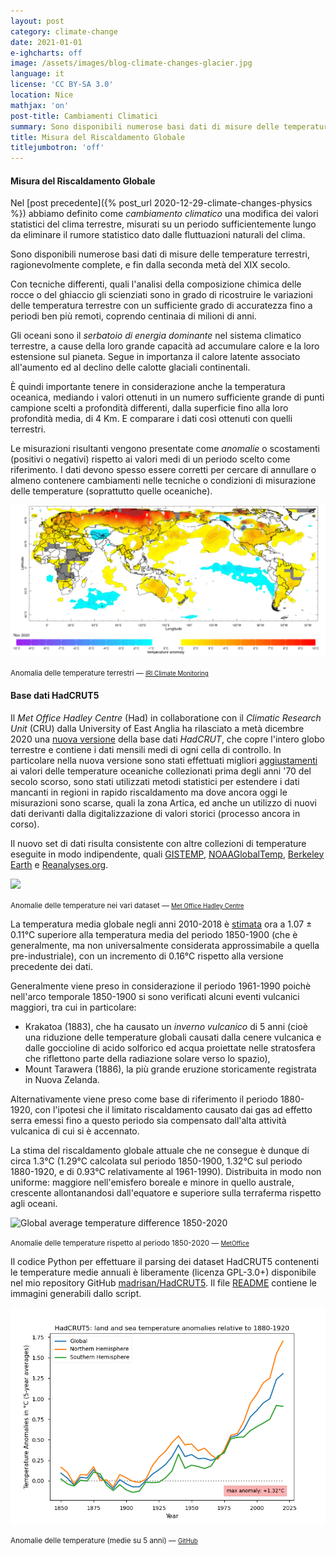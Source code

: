 ```yaml
---
layout: post
category: climate-change
date: 2021-01-01
e-ighcharts: off
image: /assets/images/blog-climate-changes-glacier.jpg
language: it
license: 'CC BY-SA 3.0'
location: Nice
mathjax: 'on'
post-title: Cambiamenti Climatici
summary: Sono disponibili numerose basi dati di misure delle temperature terrestri, ragionevolmente complete, e fin dalla seconda metà del XIX secolo. Il <i>Met Office Hadley Centre</i> in collaboratione con il <i>Climatic Research Unit</i> dalla University of East Anglia ha rilasciato a metà dicembre 2020 una nuova versione della base dati <i>HadCRUT</i>, che copre l'intero globo terrestre e contiene i dati mensili medi di ogni cella di controllo. In questo post visualizziamo questo dataset e calcoliamo una stima del riscaldamento globale attuale.
title: Misura del Riscaldamento Globale
titlejumbotron: 'off'
---
```

#### Misura del Riscaldamento Globale

Nel [post precedente]({% post_url 2020-12-29-climate-changes-physics %})
abbiamo definito come *cambiamento climatico* una modifica dei valori statistici del clima
terrestre, misurati su un periodo sufficientemente lungo da eliminare il rumore statistico
dato dalle fluttuazioni naturali del clima.

Sono disponibili numerose basi dati di misure delle temperature terrestri, ragionevolmente
complete, e fin dalla seconda metà del XIX secolo.

<div class="bd-callout bd-callout-info">
<p>
Con tecniche differenti, quali l'analisi della composizione chimica delle rocce o del ghiaccio
gli scienziati sono in grado di ricostruire le variazioni delle temperatura terrestre con un
sufficiente grado di accuratezza fino a periodi ben più remoti, coprendo centinaia di milioni
di anni.
</p>
</div>

Gli oceani sono il *serbatoio di energia dominante* nel sistema climatico terrestre, a cause della
loro grande capacità ad accumulare calore e la loro estensione sul pianeta.
Segue in importanza il calore latente associato all'aumento ed al declino delle calotte glaciali
continentali.

È quindi importante tenere in considerazione anche la temperatura oceanica, mediando i valori
ottenuti in un numero sufficiente grande di punti campione scelti a profondità differenti, dalla
superficie fino alla loro profondità media, di 4 Km.
E comparare i dati così ottenuti con quelli terrestri.

Le misurazioni risultanti vengono presentate come *anomalie* o scostamenti (positivi o
negativi) rispetto ai valori medi di un periodo scelto come riferimento.
I dati devono spesso essere corretti per cercare di annullare o almeno contenere cambiamenti nelle
tecniche o condizioni di misurazione delle temperature (soprattutto quelle oceaniche).

<picture>
    <img src="/assets/images/blog-monthly-surface-air-temperature-anomaly.png"
         class="mx-auto d-block img-fluid pt-3">
</picture>
<p class="text-center pt-3 pb-3">
    <small>
       Anomalia delle temperature terrestri &mdash;
       <a href="http://iridl.ldeo.columbia.edu/maproom/Global/Atm_Temp/Anomaly.html">
          <small>IRI Climate Monitoring</small></a>
    </small>
</p>

#### Base dati HadCRUT5

Il *Met Office Hadley Centre* (Had) in collaboratione con il *Climatic Research Unit* (CRU) dalla
University of East Anglia ha rilasciato a metà dicembre 2020 una
[nuova versione](https://www.metoffice.gov.uk/hadobs/hadcrut5/) della base dati *HadCRUT*, che
copre l'intero globo terrestre e contiene i dati mensili medi di ogni cella di controllo.
In particolare nella nuova versione sono stati effettuati migliori
[aggiustamenti](https://www.metoffice.gov.uk/hadobs/hadsst4/) ai valori delle temperature oceaniche
collezionati prima degli anni '70 del secolo scorso, sono stati utilizzati metodi statistici per
estendere i dati mancanti in regioni in rapido riscaldamento ma dove ancora oggi le misurazioni
sono scarse, quali la zona Artica, ed anche un utilizzo di nuovi dati derivanti dalla
digitalizzazione di valori storici (processo ancora in corso).

Il nuovo set di dati risulta consistente con altre collezioni di temperature eseguite in modo
indipendente, quali [GISTEMP](https://data.giss.nasa.gov/gistemp/),
[NOAAGlobalTemp](https://www.ncdc.noaa.gov/data-access/marineocean-data/noaa-global-surface-temperature-noaaglobaltemp),
[Berkeley Earth](http://berkeleyearth.org/) e [Reanalyses.org](https://reanalyses.org/).

<picture>
    <img src="https://www.metoffice.gov.uk/hadobs/hadcrut5/figures/HadCRUT5_figure_7.png"
         class="mx-auto d-block img-fluid">
</picture>
<p class="text-center pb-2">
    <small>
        Anomalie delle temperature nei vari dataset &mdash;
        <a href="https://www.metoffice.gov.uk/hadobs/hadcrut5/">
           <small>Met Office Hadley Centre</small></a>
    </small>
</p>

La temperatura media globale negli anni 2010-2018 è
[stimata](https://www.metoffice.gov.uk/about-us/press-office/news/weather-and-climate/2020/hadcrut5-announcement)
ora a 1.07 ± 0.11°C superiore alla temperatura media del periodo 1850-1900
(che è generalmente, ma non universalmente considerata approssimabile a quella pre-industriale),
con un incremento di 0.16°C rispetto alla versione precedente dei dati.

Generalmente viene preso in considerazione il periodo 1961-1990 poichè nell'arco temporale
1850-1900 si sono verificati alcuni eventi vulcanici maggiori, tra cui in particolare:
 * Krakatoa (1883), che ha causato un *inverno vulcanico* di 5 anni (cioè una riduzione delle
   temperature globali causati dalla cenere vulcanica e dalle goccioline di acido solforico
   ed acqua proiettate nelle stratosfera che riflettono parte della radiazione solare verso
   lo spazio),
 * Mount Tarawera (1886), la più grande eruzione storicamente registrata in Nuova Zelanda.

Alternativamente viene preso come base di riferimento il periodo 1880-1920,
con l'ipotesi che il limitato riscaldamento causato dai gas ad effetto serra emessi fino a
questo periodo sia compensato dall'alta attività vulcanica di cui si è accennato.

<div class="bd-callout bd-callout-warning">
<p>
La stima del riscaldamento globale attuale che ne consegue è dunque di circa 1.3°C
(1.29°C calcolata sul periodo 1850-1900,
 1.32°C sul periodo 1880-1920, e di
 0.93°C relativamente al 1961-1990).
Distribuita in modo non uniforme: maggiore nell'emisfero boreale e minore in quello australe,
crescente allontanandosi dall'equatore e superiore sulla terraferma rispetto agli oceani.
</p>
</div>

<picture>
    <img src="https://www.metoffice.gov.uk/binaries/content/gallery/metofficegovuk/images/about-us/press-office/release-images/global_temps_1920x1080.png"
         alt="Global average temperature difference 1850-2020"
         class="mx-auto d-block img-fluid pt-3 pb-2">
</picture>
<p class="text-center pb-2">
    <small>
        Anomalie delle temperature rispetto al periodo 1850-2020 &mdash;
        <a href="https://www.metoffice.gov.uk/">
           <small>MetOffice</small></a>
    </small>
</p>

<div class="bd-callout bd-callout-info">
<p>
Il codice Python per effettuare il parsing dei dataset HadCRUT5 contenenti le temperature medie
annuali è liberamente (licenza GPL-3.0+) disponibile nel mio repository GitHub
<a href="https://github.com/madrisan/HadCRUT5/">
madrisan/HadCRUT5</a>. Il file
<a href="https://github.com/madrisan/HadCRUT5/blob/main/README.md">README</a> contiene le immagini
generabili dallo script.
</p>
</div>

<picture>
    <img src="https://github.com/madrisan/HadCRUT5/raw/main/plots/HadCRUT5-1880-1920-smoother.png"
         alt="HadCRUT5 1880-1920 based with 5-years averages"
         class="mx-auto d-block img-fluid">
</picture>
<p class="text-center">
    <small>
        Anomalie delle temperature (medie su 5 anni) &mdash;
        <a href="https://github.com/madrisan/HadCRUT5/">
           <small>GitHub</small></a>
    </small>
</p>
